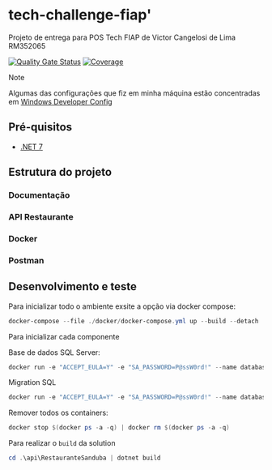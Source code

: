 # tech-challenge-fiap'
Projeto de entrega para POS Tech FIAP de Victor Cangelosi de Lima RM352065

[![Quality Gate Status](https://sonarcloud.io/api/project_badges/measure?project=PosTech-SotfwareArchitecture-RM352065_tech-challenge-fiap&metric=alert_status)](https://sonarcloud.io/summary/new_code?id=PosTech-SotfwareArchitecture-RM352065_tech-challenge-fiap)
[![Coverage](https://sonarcloud.io/api/project_badges/measure?project=PosTech-SotfwareArchitecture-RM352065_tech-challenge-fiap&metric=coverage)](https://sonarcloud.io/summary/new_code?id=PosTech-SotfwareArchitecture-RM352065_tech-challenge-fiap)

> [!Note]
> 
> Algumas das configurações que fiz em minha máquina estão concentradas em [Windows Developer Config](https://github.com/cangelosilima/windows-developer-config)

## Pré-quisitos

* [.NET 7](https://dotnet.microsoft.com/pt-br/download/dotnet/7.0)

## Estrutura do projeto

### Documentação
### API Restaurante
### Docker
### Postman

## Desenvolvimento e teste

Para inicializar todo o ambiente exsite a opção via docker compose:
```powershell
docker-compose --file ./docker/docker-compose.yml up --build --detach
```

Para inicializar cada componente

Base de dados SQL Server:
```powershell
docker run -e "ACCEPT_EULA=Y" -e "SA_PASSWORD=P@ssW0rd!" --name database-sanduba -p 1433:1433 -d mcr.microsoft.com/mssql/server:latest 
```
Migration SQL
```powershell
docker run -e "ACCEPT_EULA=Y" -e "SA_PASSWORD=P@ssW0rd!" --name database-sanduba -p 1433:1433 -d mcr.microsoft.com/mssql/server:latest 
```

Remover todos os containers:
```powershell
docker stop $(docker ps -a -q) | docker rm $(docker ps -a -q)
```

Para realizar o `build` da solution
```powershell
cd .\api\RestauranteSanduba | dotnet build
```

